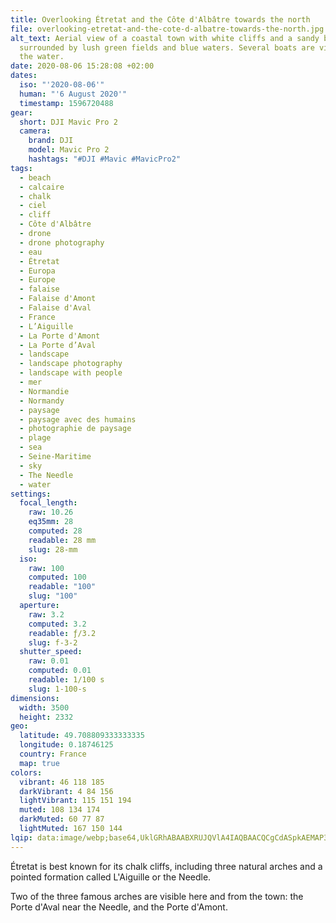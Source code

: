 ```yaml
---
title: Overlooking Étretat and the Côte d'Albâtre towards the north
file: overlooking-etretat-and-the-cote-d-albatre-towards-the-north.jpg
alt_text: Aerial view of a coastal town with white cliffs and a sandy beach,
  surrounded by lush green fields and blue waters. Several boats are visible in
  the water.
date: 2020-08-06 15:28:08 +02:00
dates:
  iso: "'2020-08-06'"
  human: "'6 August 2020'"
  timestamp: 1596720488
gear:
  short: DJI Mavic Pro 2
  camera:
    brand: DJI
    model: Mavic Pro 2
    hashtags: "#DJI #Mavic #MavicPro2"
tags:
  - beach
  - calcaire
  - chalk
  - ciel
  - cliff
  - Côte d'Albâtre
  - drone
  - drone photography
  - eau
  - Étretat
  - Europa
  - Europe
  - falaise
  - Falaise d'Amont
  - Falaise d'Aval
  - France
  - L’Aiguille
  - La Porte d'Amont
  - La Porte d’Aval
  - landscape
  - landscape photography
  - landscape with people
  - mer
  - Normandie
  - Normandy
  - paysage
  - paysage avec des humains
  - photographie de paysage
  - plage
  - sea
  - Seine-Maritime
  - sky
  - The Needle
  - water
settings:
  focal_length:
    raw: 10.26
    eq35mm: 28
    computed: 28
    readable: 28 mm
    slug: 28-mm
  iso:
    raw: 100
    computed: 100
    readable: "100"
    slug: "100"
  aperture:
    raw: 3.2
    computed: 3.2
    readable: ƒ/3.2
    slug: f-3-2
  shutter_speed:
    raw: 0.01
    computed: 0.01
    readable: 1/100 s
    slug: 1-100-s
dimensions:
  width: 3500
  height: 2332
geo:
  latitude: 49.708809333333335
  longitude: 0.18746125
  country: France
  map: true
colors:
  vibrant: 46 118 185
  darkVibrant: 4 84 156
  lightVibrant: 115 151 194
  muted: 108 134 174
  darkMuted: 60 77 87
  lightMuted: 167 150 144
lqip: data:image/webp;base64,UklGRhABAABXRUJQVlA4IAQBAACQCgCdASpkAEMAP3GwzFw0rrOkKTTcKpAuCWMAy+BJ7siNgNqNW/EBgkGaLNohJESEGcmXvNeEQwrFfKyxu4uq21ZpkogVVhPTT7IFiS2PljnQQXMTy7oKb94vodoA4UVvzvLg8h8CZ+bMD5ZF6Cr50p4zwl+2VBjQWPM5sqgcN/xLHSCYjmkLuH9hCzVxAMg1JVFgxJJdellFu+9GU/V3HZkt3qgQT9f2jib/hsD3/YBBbl+6hM5ZzHk15VXzvBgIAws3dR1dpmLoe6E53cRGZoJ1ZbaB6+7t/Jv/1zOpcFHee+jVecJA3aaEa2x4kwVuSYu6In/u+qqOjD4+GmQeVmAAAA==
---
```


Étretat is best known for its chalk cliffs, including three natural arches and a pointed formation called L'Aiguille or the Needle.

Two of the three famous arches are visible here and from the town: the Porte d'Aval near the Needle, and the Porte d'Amont.
